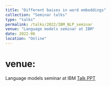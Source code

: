```yaml
---
title: "Different baises in word embeddings"
collection: "Seminar talks"
type: "talks"
permalink: /talks/2022/IBM_NLP_seminar
venue: "Language models seminar at IBM"
date: 2022-06
location: "Online"
---
```

venue:
==========
Language models seminar at IBM
<a href="/files/talks/2022/IBM_talks/IBM_June_2022.pdf">Talk PPT</a>
